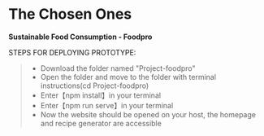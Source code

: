 # The Chosen Ones

**Sustainable Food Consumption - Foodpro**

STEPS FOR DEPLOYING PROTOTYPE:
>* Download the folder named "Project-foodpro"
>* Open the folder and move to the folder with terminal instructions(cd Project-foodpro)
>* Enter【npm install】in your terminal
>* Enter【npm run serve】in your terminal
>* Now the website should be opened on your host, the homepage and recipe generator are accessible

